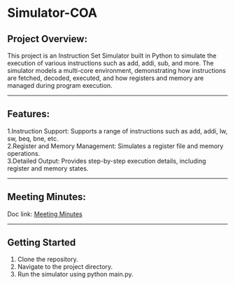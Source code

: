 # Simulator-COA




## Project Overview:<br>

This project is an Instruction Set Simulator built in Python to simulate the execution of various instructions such as add, addi, sub, and more. The simulator models a multi-core environment, demonstrating how instructions are fetched, decoded, executed, and how registers and memory are managed during program execution.

---

## Features:<br>

1.Instruction Support: Supports a range of instructions such as add, addi, lw, sw, beq, bne, etc.<br>
2.Register and Memory Management: Simulates a register file and memory operations.<br>
3.Detailed Output: Provides step-by-step execution details, including register and memory states.<br>

---

## Meeting Minutes:<br>

Doc link: [Meeting Minutes](https://github.com/nithishgouds/Simulator-COA/blob/main/Meeting%20Minutes.md)


---

## Getting Started
1. Clone the repository.
2. Navigate to the project directory.
3. Run the simulator using python main.py.
